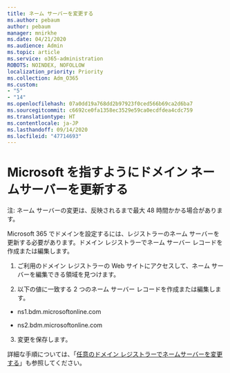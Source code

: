 ```yaml
---
title: ネーム サーバーを変更する
ms.author: pebaum
author: pebaum
manager: mnirkhe
ms.date: 04/21/2020
ms.audience: Admin
ms.topic: article
ms.service: o365-administration
ROBOTS: NOINDEX, NOFOLLOW
localization_priority: Priority
ms.collection: Adm_O365
ms.custom:
- "5"
- "14"
ms.openlocfilehash: 07a0dd19a768dd2b97923f0ced566b69ca2d6ba7
ms.sourcegitcommit: c6692ce0fa1358ec3529e59ca0ecdfdea4cdc759
ms.translationtype: HT
ms.contentlocale: ja-JP
ms.lasthandoff: 09/14/2020
ms.locfileid: "47714693"
---
```

# <a name="update-your-domain-nameservers-to-point-to-microsoft"></a>Microsoft を指すようにドメイン ネームサーバーを更新する

注: ネーム サーバーの変更は、反映されるまで最大 48 時間かかる場合があります。
  
Microsoft 365 でドメインを設定するには、レジストラーのネーム サーバーを更新する必要があります。ドメイン レジストラーでネーム サーバー レコードを作成または編集します。
  
1. ご利用のドメイン レジストラーの Web サイトにアクセスして、ネーム サーバーを編集できる領域を見つけます。
  
2. 以下の値に一致する 2 つのネーム サーバー レコードを作成または編集します。

  - ns1.bdm.microsoftonline.com

  - ns2.bdm.microsoftonline.com

3. 変更を保存します。

詳細な手順については、「[任意のドメイン レジストラーでネームサーバーを変更する](https://docs.microsoft.com/microsoft-365/admin/get-help-with-domains/change-nameservers-at-any-domain-registrar)」も参照してください。
  